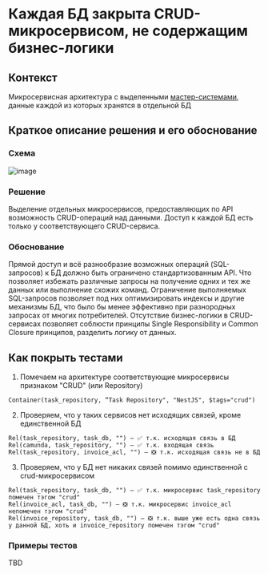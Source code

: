 # Каждая БД закрыта CRUD-микросервисом, не содержащим бизнес-логики

## Контекст

Микросервисная архитектура с выделенными [мастер-системами](https://byndyusoft.com/blogs/masterdata), данные каждой из которых хранятся в отдельной БД

## Краткое описание решения и его обоснование
### Схема
![image](https://github.com/Byndyusoft/aact/assets/1096954/70b0a5e2-e78c-41c3-bd3c-7d12303ca31a)

### Решение

Выделение отдельных микросервисов, предоставляющих по API возможность CRUD-операций над данными. Доступ к каждой БД есть только у соответствующего CRUD-сервиса.

### Обоснование

Прямой доступ и всё разнообразие возможных операций (SQL-запросов) к БД должно быть ограничено стандартизованным API. Что позволяет избежать различные запросы на получение одних и тех же данных или выполнение схожих команд. Ограничение выполняемых SQL-запросов позволяет под них оптимизировать индексы и другие механизмы БД, что было бы менее эффективно при разнородных запросах от многих потребителей.
Отсутствие бизнес-логики в CRUD-сервисах позволяет соблюсти принципы Single Responsibility и Common Closure принципов, разделить логику от данных.

## Как покрыть тестами

1. Помечаем на архитектуре соответствующие микросервисы признаком "CRUD" (или Repository)
```
Container(task_repository, “Task Repository", "NestJS", $tags="crud")
```
2. Проверяем, что у таких сервисов нет исходящих связей, кроме единственной БД
```
Rel(task_repository, task_db, "") — ✅ т.к. исходящая связь в БД
Rel(camunda, task_repository, "") — ✅ т.к. входящая связь
Rel(task_repository, invoice_acl, "") — ❎ т.к. исходящая связь не в БД
```
3. Проверяем, что у БД нет никаких связей помимо единственной с crud-микросервисом
```
Rel(task_repository, task_db, "") — ✅ т.к. микросервис task_repository помечен тэгом "crud"
Rel(invoice_acl, task_db, "") — ❎ т.к. микросервис invoice_acl непомечен тэгом "crud"
Rel(invoice_repository, task_db, "") — ❎ т.к. выше уже есть одна связь у данной БД, хоть и invoice_repository помечен тэгом "crud"
```

### Примеры тестов
TBD
